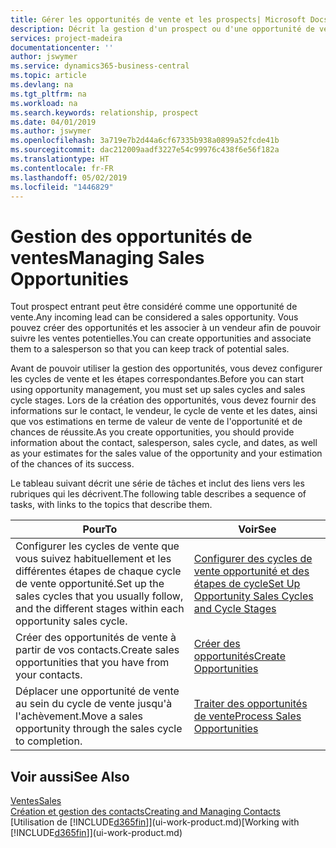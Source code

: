```yaml
---
title: Gérer les opportunités de vente et les prospects| Microsoft Docs
description: Décrit la gestion d'un prospect ou d'une opportunité de ventes entrant dans Business Central, et l'association de l'opportunité à un vendeur pour effectuer le suivi des ventes potentielles.
services: project-madeira
documentationcenter: ''
author: jswymer
ms.service: dynamics365-business-central
ms.topic: article
ms.devlang: na
ms.tgt_pltfrm: na
ms.workload: na
ms.search.keywords: relationship, prospect
ms.date: 04/01/2019
ms.author: jswymer
ms.openlocfilehash: 3a719e7b2d44a6cf67335b938a0899a52fcde41b
ms.sourcegitcommit: dac212009aadf3227e54c99976c438f6e56f182a
ms.translationtype: HT
ms.contentlocale: fr-FR
ms.lasthandoff: 05/02/2019
ms.locfileid: "1446829"
---
```

# <a name="managing-sales-opportunities"></a><span data-ttu-id="0229c-103">Gestion des opportunités de ventes</span><span class="sxs-lookup"><span data-stu-id="0229c-103">Managing Sales Opportunities</span></span>
<span data-ttu-id="0229c-104">Tout prospect entrant peut être considéré comme une opportunité de vente.</span><span class="sxs-lookup"><span data-stu-id="0229c-104">Any incoming lead can be considered a sales opportunity.</span></span> <span data-ttu-id="0229c-105">Vous pouvez créer des opportunités et les associer à un vendeur afin de pouvoir suivre les ventes potentielles.</span><span class="sxs-lookup"><span data-stu-id="0229c-105">You can create opportunities and associate them to a salesperson so that you can keep track of potential sales.</span></span>

<span data-ttu-id="0229c-106">Avant de pouvoir utiliser la gestion des opportunités, vous devez configurer les cycles de vente et les étapes correspondantes.</span><span class="sxs-lookup"><span data-stu-id="0229c-106">Before you can start using opportunity management, you must set up sales cycles and sales cycle stages.</span></span> <span data-ttu-id="0229c-107">Lors de la création des opportunités, vous devez fournir des informations sur le contact, le vendeur, le cycle de vente et les dates, ainsi que vos estimations en terme de valeur de vente de l'opportunité et de chances de réussite.</span><span class="sxs-lookup"><span data-stu-id="0229c-107">As you create opportunities, you should provide information about the contact, salesperson, sales cycle, and dates, as well as your estimates for the sales value of the opportunity and your estimation of the chances of its success.</span></span>

<span data-ttu-id="0229c-108">Le tableau suivant décrit une série de tâches et inclut des liens vers les rubriques qui les décrivent.</span><span class="sxs-lookup"><span data-stu-id="0229c-108">The following table describes a sequence of tasks, with links to the topics that describe them.</span></span>

| <span data-ttu-id="0229c-109">Pour</span><span class="sxs-lookup"><span data-stu-id="0229c-109">To</span></span> | <span data-ttu-id="0229c-110">Voir</span><span class="sxs-lookup"><span data-stu-id="0229c-110">See</span></span> |
| --- | --- |
| <span data-ttu-id="0229c-111">Configurer les cycles de vente que vous suivez habituellement et les différentes étapes de chaque cycle de vente opportunité.</span><span class="sxs-lookup"><span data-stu-id="0229c-111">Set up the sales cycles that you usually follow, and the different stages within each opportunity sales cycle.</span></span> |[<span data-ttu-id="0229c-112">Configurer des cycles de vente opportunité et des étapes de cycle</span><span class="sxs-lookup"><span data-stu-id="0229c-112">Set Up Opportunity Sales Cycles and Cycle Stages</span></span>](marketing-how-setup-opportunity-sales-cycles-stages.md) |
| <span data-ttu-id="0229c-113">Créer des opportunités de vente à partir de vos contacts.</span><span class="sxs-lookup"><span data-stu-id="0229c-113">Create sales opportunities that you have from your contacts.</span></span> |[<span data-ttu-id="0229c-114">Créer des opportunités</span><span class="sxs-lookup"><span data-stu-id="0229c-114">Create Opportunities</span></span>](marketing-how-create-opportunities.md) |
| <span data-ttu-id="0229c-115">Déplacer une opportunité de vente au sein du cycle de vente jusqu'à l'achèvement.</span><span class="sxs-lookup"><span data-stu-id="0229c-115">Move a sales opportunity through the sales cycle to completion.</span></span> |[<span data-ttu-id="0229c-116">Traiter des opportunités de vente</span><span class="sxs-lookup"><span data-stu-id="0229c-116">Process Sales Opportunities</span></span>](marketing-processing-sales-opportunities.md) |

## <a name="see-also"></a><span data-ttu-id="0229c-117">Voir aussi</span><span class="sxs-lookup"><span data-stu-id="0229c-117">See Also</span></span>
[<span data-ttu-id="0229c-118">Ventes</span><span class="sxs-lookup"><span data-stu-id="0229c-118">Sales</span></span>](sales-manage-sales.md)  
[<span data-ttu-id="0229c-119">Création et gestion des contacts</span><span class="sxs-lookup"><span data-stu-id="0229c-119">Creating and Managing Contacts</span></span>](marketing-contacts.md)  
<span data-ttu-id="0229c-120">[Utilisation de [!INCLUDE[d365fin](includes/d365fin_md.md)]](ui-work-product.md)</span><span class="sxs-lookup"><span data-stu-id="0229c-120">[Working with [!INCLUDE[d365fin](includes/d365fin_md.md)]](ui-work-product.md)</span></span>
